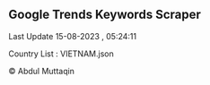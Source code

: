 

## Google Trends Keywords Scraper 
 
Last Update 15-08-2023 , 05:24:11

Country List :
VIETNAM.json



© Abdul Muttaqin 
